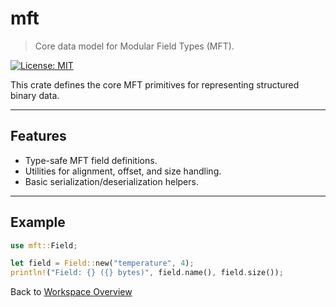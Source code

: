 # mft

> Core data model for Modular Field Types (MFT).

[![License: MIT](https://img.shields.io/badge/License-MIT-yellow.svg)](https://opensource.org/licenses/MIT)

This crate defines the core MFT primitives for representing structured binary data.

---

## Features
- Type-safe MFT field definitions.
- Utilities for alignment, offset, and size handling.
- Basic serialization/deserialization helpers.

---

## Example

```rust
use mft::Field;

let field = Field::new("temperature", 4);
println!("Field: {} ({} bytes)", field.name(), field.size());
```


Back to [Workspace Overview](../README.md)